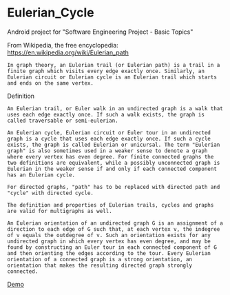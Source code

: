 # Eulerian_Cycle
Android project for "Software Engineering Project - Basic Topics"

From Wikipedia, the free encyclopedia: https://en.wikipedia.org/wiki/Eulerian_path

    In graph theory, an Eulerian trail (or Eulerian path) is a trail in a finite graph which visits every edge exactly once. Similarly, an Eulerian circuit or Eulerian cycle is an Eulerian trail which starts and ends on the same vertex.

Definition

    An Eulerian trail, or Euler walk in an undirected graph is a walk that uses each edge exactly once. If such a walk exists, the graph is called traversable or semi-eulerian.

    An Eulerian cycle, Eulerian circuit or Euler tour in an undirected graph is a cycle that uses each edge exactly once. If such a cycle exists, the graph is called Eulerian or unicursal. The term "Eulerian graph" is also sometimes used in a weaker sense to denote a graph where every vertex has even degree. For finite connected graphs the two definitions are equivalent, while a possibly unconnected graph is Eulerian in the weaker sense if and only if each connected component has an Eulerian cycle.

    For directed graphs, "path" has to be replaced with directed path and "cycle" with directed cycle.

    The definition and properties of Eulerian trails, cycles and graphs are valid for multigraphs as well.

    An Eulerian orientation of an undirected graph G is an assignment of a direction to each edge of G such that, at each vertex v, the indegree of v equals the outdegree of v. Such an orientation exists for any undirected graph in which every vertex has even degree, and may be found by constructing an Euler tour in each connected component of G and then orienting the edges according to the tour. Every Eulerian orientation of a connected graph is a strong orientation, an orientation that makes the resulting directed graph strongly connected.

[Demo](https://youtu.be/wS6r1JkrA9Y)
